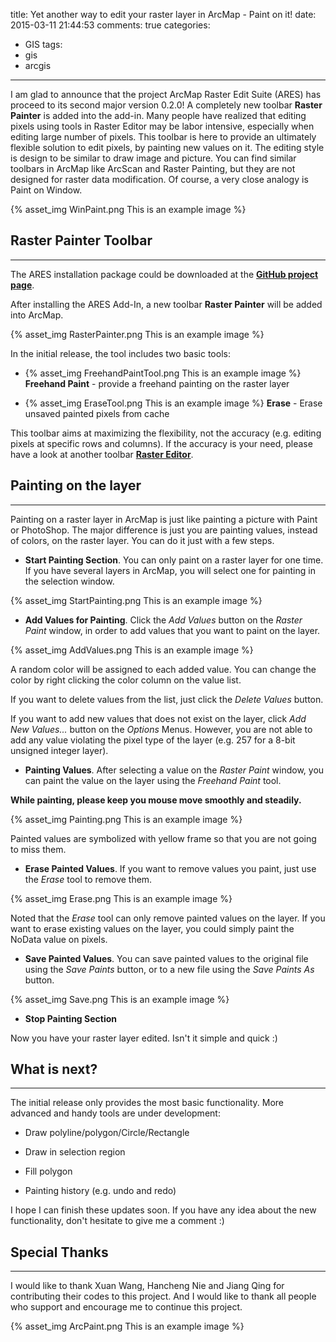 title: Yet another way to edit your raster layer in ArcMap - Paint on it!
date: 2015-03-11 21:44:53
comments: true
categories:
- GIS
tags:
- gis
- arcgis
---

I am glad to announce that the project ArcMap Raster Edit Suite (ARES) has proceed to its second major version 0.2.0! A completely new toolbar **Raster Painter** is added into the add-in. Many people have realized that editing pixels using tools in Raster Editor may be labor intensive, especially when editing large number of pixels. This toolbar is here to provide an ultimately flexible solution to edit pixels, by painting new values on it. The editing style is design to be similar to draw image and picture. You can find similar toolbars in ArcMap like ArcScan and Raster Painting, but they are not designed for raster data modification. Of course, a very close analogy is Paint on Window.
<!-- more -->
{% asset_img WinPaint.png This is an example image %}

## Raster Painter Toolbar

---

The ARES installation package could be downloaded at the [**GitHub project page**](https://github.com/haoliangyu/ares).

After installing the ARES Add-In, a new toolbar **Raster Painter** will be added into ArcMap.

{% asset_img RasterPainter.png This is an example image %}

In the initial release, the tool includes two basic tools:

* {% asset_img FreehandPaintTool.png This is an example image %} **Freehand Paint**	-	provide a freehand painting on the raster layer

* {% asset_img EraseTool.png This is an example image %} **Erase**	-	Erase unsaved painted pixels from cache

This toolbar aims at maximizing the flexibility, not the accuracy (e.g. editing pixels at specific rows and columns). If the accuracy is your need, please have a look at another toolbar [**Raster Editor**](https://github.com/haoliangyu/ares).

## Painting on the layer

---

Painting on a raster layer in ArcMap is just like painting a picture with Paint or PhotoShop. The major difference is just you are painting values, instead of colors, on the raster layer. You can do it just with a few steps.

* **Start Painting Section**. You can only paint on a raster layer for one time. If you have several layers in ArcMap, you will select one for painting in the selection window.

{% asset_img StartPainting.png This is an example image %}

* **Add Values for Painting**. Click the *Add Values* button on the *Raster Paint* window, in order to add values that you want to paint on the layer.

{% asset_img AddValues.png This is an example image %}

A random color will be assigned to each added value. You can change the color by right clicking the color column on the value list.

If you want to delete values from the list, just click the *Delete Values* button.

If you want to add new values that does not exist on the layer, click *Add New Values...* button on the *Options* Menus. However, you are not able to add any value violating the pixel type of the layer (e.g. 257 for a 8-bit unsigned integer layer).

* **Painting Values**. After selecting a value on the *Raster Paint* window, you can paint the value on the layer using the *Freehand Paint* tool.

**While painting, please keep you mouse move smoothly and steadily.**

{% asset_img Painting.png This is an example image %}

Painted values are symbolized with yellow frame so that you are not going to miss them.

* **Erase Painted Values**. If you want to remove values you paint, just use the *Erase* tool to remove them.

{% asset_img Erase.png This is an example image %}

Noted that the *Erase* tool can only remove painted values on the layer. If you want to erase existing values on the layer, you could simply paint the NoData value on pixels.

* **Save Painted Values**. You can save painted values to the original file using the *Save Paints* button, or to a new file using the *Save Paints As* button.

{% asset_img Save.png This is an example image %}

* **Stop Painting Section**

Now you have your raster layer edited. Isn't it simple and quick :)

## What is next?

---

The initial release only provides the most basic functionality. More advanced and handy tools are under development:

* Draw polyline/polygon/Circle/Rectangle

* Draw in selection region

* Fill polygon

* Painting history (e.g. undo and redo)

I hope I can finish these updates soon. If you have any idea about the new functionality, don't hesitate to give me a comment :)

## Special Thanks

---

I would like to thank Xuan Wang, Hancheng Nie and Jiang Qing for contributing their codes to this project. And I would like to thank all people who support and encourage me to continue this project.

{% asset_img ArcPaint.png This is an example image %}
